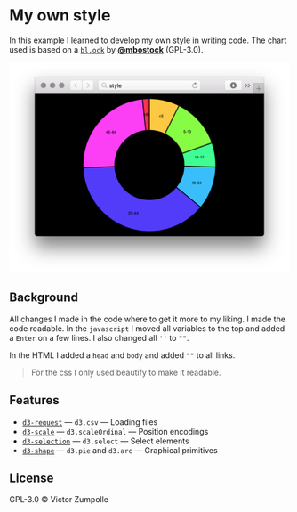 # My own style

In this example I learned to develop my own style in writing code. The chart used is based on a [`bl.ock`](https://bl.ocks.org/mbostock/3887193) by [**@mbostock**](https://github.com/mbostock) (GPL-3.0).

![afbeelding](preview.png)

## Background

All changes I made in the code where to get it more to my liking. I made the code readable. In the `javascript` I moved all variables to the top and added a `Enter` on a few lines. I also changed all `''` to `""`.

In the HTML I added a `head` and `body` and added `""` to all links.

> For the css I only used beautify to make it readable.

## Features

*   [`d3-request`](https://github.com/d3/d3-request#api-reference)
    — `d3.csv`
    — Loading files
*   [`d3-scale`](https://github.com/d3/d3-scale#api-reference)
    — `d3.scaleOrdinal`
    — Position encodings
*   [`d3-selection`](https://github.com/d3/d3-selection#api-reference)
    — `d3.select`
    — Select elements
*   [`d3-shape`](https://github.com/d3/d3-shape#api-reference)
    — `d3.pie` and `d3.arc`
    — Graphical primitives

## License

GPL-3.0 © Victor Zumpolle

